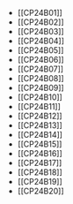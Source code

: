 - [[CP24B01]]
- [[CP24B02]]
- [[CP24B03]]
- [[CP24B04]]
- [[CP24B05]]
- [[CP24B06]]
- [[CP24B07]]
- [[CP24B08]]
- [[CP24B09]]
- [[CP24B10]]
- [[CP24B11]]
- [[CP24B12]]
- [[CP24B13]]
- [[CP24B14]]
- [[CP24B15]]
- [[CP24B16]]
- [[CP24B17]]
- [[CP24B18]]
- [[CP24B19]]
- [[CP24B20]]